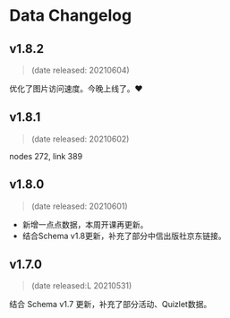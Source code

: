 
# Data Changelog

## v1.8.2

> (date released: 20210604)

优化了图片访问速度。今晚上线了。❤️

## v1.8.1 

> (date released: 20210602)

nodes 272, link 389

## v1.8.0

> (date released: 20210601)

- 新增一点点数据，本周开课再更新。
- 结合Schema v1.8更新，补充了部分中信出版社京东链接。

## v1.7.0

> (date released:L 20210531)

结合 Schema v1.7 更新，补充了部分活动、Quizlet数据。